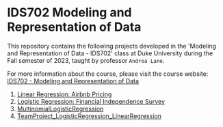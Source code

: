 # IDS702 Modeling and Representation of Data

This repository contains the following projects developed in the 'Modeling and Representation of Data - IDS702' class at Duke University during the Fall semester of 2023, taught by professor `Andrea Lane`.

For more information about the course, please visit the course website: [IDS702 - Modeling and Representation of Data](https://anlane611.github.io/ids702-fall23/)

1. [Linear Regression: Airbnb Pricing](https://github.com/BarbaraPFloresRios/IDS702_ModelingAndRepresentationOfData/tree/main/20231001_LinearRegression)
2. [Logistic Regression: Financial Independence Survey](https://github.com/BarbaraPFloresRios/IDS702_ModelingAndRepresentationOfData/tree/main/20231019_LogisticRegression)
3. [MultinomialLogisticRegression](https://github.com/BarbaraPFloresRios/IDS702_ModelingAndRepresentationOfData/tree/main/20231117_MultinomialLogisticRegression)
4. [TeamProject_LogisticRegression_LinearRegression](https://github.com/BarbaraPFloresRios/IDS702_ModelingAndRepresentationOfData/tree/main/20231201_TeamProject_LogisticRegression_LinearRegression)
